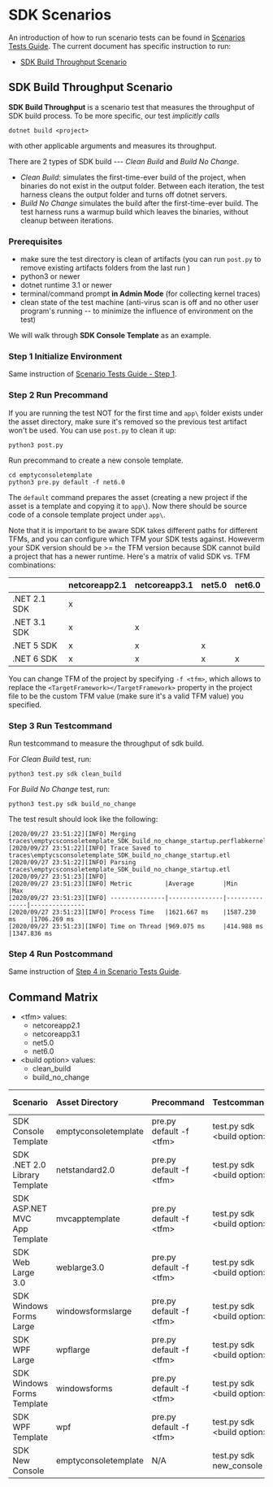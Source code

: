 # SDK Scenarios
An introduction of how to run scenario tests can be found in [Scenarios Tests Guide](./scenarios-workflow.md). The current document has specific instruction to run:
- [SDK Build Throughput Scenario](#sdk-build-throughput-scenario)
## SDK Build Throughput Scenario
**SDK Build Throughput** is a scenario test that measures the throughput of SDK build process. To be more specific, our test *implicitly calls*
```
dotnet build <project>
```
with other applicable arguments and measures its throughput.

There are 2 types of SDK build --- *Clean Build* and *Build No Change*.

- *Clean Build*: simulates the first-time-ever build of the project, when binaries do not exist in the output folder. Between each iteration, the test harness cleans the output folder and turns off dotnet servers.
- *Build No Change* simulates the build after the first-time-ever build. The test harness runs a warmup build which leaves the binaries, without cleanup between iterations.

### Prerequisites
- make sure the test directory is clean of artifacts (you can run `post.py` to remove existing artifacts folders from the last run )
- python3 or newer
- dotnet runtime 3.1 or newer
- terminal/command prompt **in Admin Mode** (for collecting kernel traces)
- clean state of the test machine (anti-virus scan is off and no other user program's running -- to minimize the influence of environment on the test)
  
We will walk through **SDK Console Template** as an example.
### Step 1 Initialize Environment
Same instruction of [Scenario Tests Guide - Step 1](./scenarios-workflow.md#step-1-initialize-environment).
### Step 2 Run Precommand
If you are running the test NOT for the first time and `app\` folder exists under the asset directory, make sure it's removed so the previous test artifact won't be used. You can use `post.py` to clean it up:
```
python3 post.py
```
Run precommand to create a new console template. 
```
cd emptyconsoletemplate
python3 pre.py default -f net6.0
```
The `default` command prepares the asset (creating a new project if the asset is a template and copying it to `app\`). Now there should be source code of a console template project under `app\`.

Note that it is important to be aware SDK takes different paths for different TFMs, and you can configure which TFM your SDK tests against. Howeverm your SDK version should be >= the TFM version because SDK cannot build a project that has a newer runtime. Here's a matrix of valid SDK vs. TFM combinations: 

|              | netcoreapp2.1 | netcoreapp3.1 | net5.0 | net6.0 |
|--------------|---------------|---------------|--------|--------|
| .NET 2.1 SDK | x             |               |        |        |
| .NET 3.1 SDK | x             | x             |        |        |
| .NET 5 SDK   | x             | x             | x      |        |
| .NET 6 SDK   | x             | x             | x      | x      |

You can change TFM of the project by specifying `-f <tfm>`, which allows to replace the `<TargetFramework></TargetFramework>` property in the project file to be the custom TFM value (make sure it's a valid TFM value) you specified. 

### Step 3 Run Testcommand
Run testcommand to measure the throughput of sdk build. 

For *Clean Build* test, run:
```
python3 test.py sdk clean_build
```

For *Build No Change* test, run:
```
python3 test.py sdk build_no_change
```
The test result should look like the following:
```
[2020/09/27 23:51:22][INFO] Merging traces\emptycsconsoletemplate_SDK_build_no_change_startup.perflabkernel.etl...
[2020/09/27 23:51:22][INFO] Trace Saved to traces\emptycsconsoletemplate_SDK_build_no_change_startup.etl
[2020/09/27 23:51:22][INFO] Parsing traces\emptycsconsoletemplate_SDK_build_no_change_startup.etl
[2020/09/27 23:51:23][INFO]
[2020/09/27 23:51:23][INFO] Metric         |Average        |Min            |Max
[2020/09/27 23:51:23][INFO] ---------------|---------------|---------------|---------------
[2020/09/27 23:51:23][INFO] Process Time   |1621.667 ms    |1587.230 ms    |1706.269 ms
[2020/09/27 23:51:23][INFO] Time on Thread |969.075 ms     |414.988 ms     |1347.836 ms
```

### Step 4 Run Postcommand
Same instruction of [Step 4 in Scenario Tests Guide](scenarios-workflow.md#step-4-run-postcommand).

## Command Matrix
- \<tfm> values:
    - netcoreapp2.1
    - netcoreapp3.1
    - net5.0
    - net6.0
- \<build option> values:
    - clean_build
    - build_no_change


| Scenario                      | Asset Directory      | Precommand               | Testcommand                 | Postcommand | Supported Framework                       | Supported Platform |
|:------------------------------|:---------------------|:-------------------------|:----------------------------|:------------|:------------------------------------------|:-------------------|
| SDK Console Template          | emptyconsoletemplate | pre.py default -f \<tfm> | test.py sdk \<build option> | post.py     | netcoreapp2.1;netcoreapp3.1;net5.0;net6.0 | Windows;Linux      |
| SDK .NET 2.0 Library Template | netstandard2.0       | pre.py default -f \<tfm> | test.py sdk \<build option> | post.py     | netcoreapp2.1;netcoreapp3.1;net5.0;net6.0 | Windows;Linux      |
| SDK ASP.NET MVC App Template  | mvcapptemplate       | pre.py default -f \<tfm> | test.py sdk \<build option> | post.py     | netcoreapp3.1;net5.0;net6.0               | Windows;Linux      |
| SDK Web Large 3.0             | weblarge3.0          | pre.py default -f \<tfm> | test.py sdk \<build option> | post.py     | netcoreapp3.1                             | Windows;Linux      |
| SDK Windows Forms Large       | windowsformslarge    | pre.py default -f \<tfm> | test.py sdk \<build option> | post.py     | netcoreapp3.1                             | Windows            |
| SDK WPF Large                 | wpflarge             | pre.py default -f \<tfm> | test.py sdk \<build option> | post.py     | netcoreapp3.1                             | Windows            |
| SDK Windows Forms Template    | windowsforms         | pre.py default -f \<tfm> | test.py sdk \<build option> | post.py     | netcoreapp3.1                             | Windows            |
| SDK WPF Template              | wpf                  | pre.py default -f \<tfm> | test.py sdk \<build option> | post.py     | netcoreapp3.1                             | Windows            |
| SDK New Console               | emptyconsoletemplate | N/A                      | test.py sdk new_console     | post.py     | netcoreapp2.1;netcoreapp3.1;net5.0;net6.0 | Windows;Linux      |

